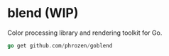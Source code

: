 
# blend (WIP)

Color processing library and rendering toolkit for Go.

```go
go get github.com/phrozen/goblend
```




